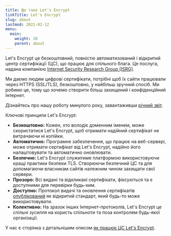 ```yaml
---
title: Що таке Let's Encrypt
linkTitle: Let's Encrypt
slug: about
lastmod: 2021-02-12
menu:
  main:
    weight: 10
    parent: about
---
```


Let's Encrypt це безкоштовний, повністю автоматизований і відкритий центр сертифікації (ЦС), що працює для спільного блага. Це послуга, надана компанією [Internet Security Research Group (ISRG)](https://www.abetterinternet.org/).

Ми даємо людям цифрові сертифікати, потрібні щоб їх сайти працювали через HTTPS (SSL/TLS), безкоштовно, у найбільш зручний спосіб. Ми робимо це, тому що хочемо створити більш захищений і конфіденційний Інтернет.

Дізнайтесь про нашу роботу минулого року, завантаживши [річний звіт](https://www.abetterinternet.org/annual-reports/).

Ключові принципи Let's Encrypt:

* **Безкоштовно:** Кожен, хто володіє доменним іменем, може скористатися Let's Encrypt, щоб отримати надійний сертифікат не витрачаючи ні копійки.
* **Автоматично:** Програмне забезпечення, що працює на веб-сервері, може отримати сертифікат від Let's Encrypt, надійно його налаштовувати та автоматично оновлювати.
* **Безпечно:** Let's Encrypt служитиме платформою використовуючи кращі практики безпеки TLS. Створюючи безпечний ЦС та для допомагаючи власникам сайтів належним чином захищати свої сервери.
* **Прозоро:** Всі видані та відкликані сертифікати, фіксуються та є доступними для перевірки будь-ким.
* **Доступно:** Протокол видачі та оновлення сертифікатів [опублікований](https://tools.ietf.org/html/rfc8555) як відкритий стандарт, який будь-то може використовувати.
* **Колективно:** На зразок інших Інтернет-протоколів, Let's Encrypt це спільні зусилля на користь спільноти та поза контролем будь-якої організації.

У нас є сторінка з детальнішим описом [як працює ЦС Let's Encrypt](/how-it-works).
